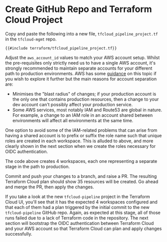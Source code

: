 # Create GitHub Repo and Terraform Cloud Project

Copy and paste the following into a new file, `tfcloud_pipeline_project.tf` in the `tfcloud-mgmt` repo.

```hcl
{{#include terraform/tfcloud_pipeline_project.tf}}
```

Adjust the `aws_account_id` values to match your AWS account setup. Whilst the pre-requisites only strictly need us to have a single AWS account, it's strongly recommended to maintain separate accounts for your different path to production environments. AWS has some [guidance](https://docs.aws.amazon.com/whitepapers/latest/organizing-your-aws-environment/core-concepts.html) on this topic if you wish to explore it further but the main reasons for account separation are:

* Minimises the "blast radius" of changes; if your production account is the only one that contains production resources, then a change to your dev account can't possibly affect your production service.
* Some AWS services, most notably IAM and Route53 are global in nature. For example, a change to an IAM role in an account shared between environments will affect all environments at the same time.

One option to avoid some of the IAM-related problems that can arise from having a shared account is to prefix or suffix the role name such that unique roles are created in each workspace. This is alluded to above, and more clearly shown in the next section when we create the roles necessary for OIDC authentication.

The code above creates 4 workspaces, each one representing a separate stage in the path to production.

Commit and push your changes to a branch, and raise a PR. The resulting Terraform Cloud plan should show 35 resources will be created. Go ahead and merge the PR, then apply the changes.

If you take a look at the new `tfcloud-pipeline` project in the Terraform Cloud UI, you'll see that it has the expected 4 workspaces configured and that each of them had a plan triggered by the initial commit to the new `tfcloud-pipeline` GitHub repo. Again, as expected at this stage, all of those runs failed due to a lack of Terraform code in the repository. The next section will bootstrap the OIDC authentication between Terraform Cloud and your AWS account so that Terraform Cloud can plan and apply changes successfully.
